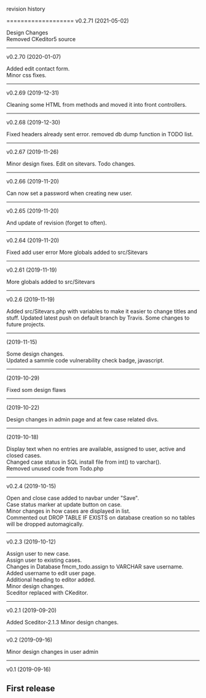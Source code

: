 revision history

===================
v0.2.71 (2021-05-02)

Design Changes  
Removed CKeditor5 source  

------------------
v0.2.70 (2020-01-07)

Added edit contact form.  
Minor css fixes.  

------------------
v0.2.69 (2019-12-31)

Cleaning some HTML from methods and moved it into front controllers.

------------------
v0.2.68 (2019-12-30)

Fixed headers already sent error.
removed db dump function in TODO list.

------------------
v0.2.67 (2019-11-26)

Minor design fixes.
Edit on sitevars.
Todo changes.

------------------
v0.2.66 (2019-11-20)

Can now set a password when creating new user.

------------------
v0.2.65 (2019-11-20)

And update of revision (forget to often).

------------------

v0.2.64 (2019-11-20)

Fixed add user error
More globals added to src/Sitevars

------------------

v0.2.61 (2019-11-19)

More globals added to src/Sitevars  

------------------

v0.2.6 (2019-11-19)  

Added src/Sitevars.php with variables to make it easier to change titles and stuff.
Updated latest push on default branch by Travis.
Some changes to future projects.

-------------------

(2019-11-15)  

Some design changes.  
Updated a sammle code vulnerability check badge,  javascript.

-------------------


(2019-10-29)  

Fixed som design flaws  

-------------------

(2019-10-22)  

Design changes in admin page and at few case related divs.  

-------------------

(2019-10-18)  

Display text when no entries are available, assigned to user, active and closed cases.  
Changed case status in SQL install file from int() to varchar().  
Removed unused code from Todo.php  

--------------------

v0.2.4 (2019-10-15)  

Open and close case added to navbar under "Save".  
Case status marker at update button on case.  
Minor changes in how cases are displayed in list.  
Commented out DROP TABLE IF EXISTS on database creation so no tables will be dropped automagically.  


-------------------

v0.2.3 (2019-10-12)

Assign user to new case.  
Assign user to existing cases.  
Changes in Database fmcm_todo.assign to VARCHAR save username.  
Added username to edit user page.  
Additional heading to editor added.  
Minor design changes.  
Sceditor replaced with CKeditor.  

-------------------

v0.2.1 (2019-09-20)

Added Sceditor-2.1.3
Minor design changes.

-------------------

v0.2 (2019-09-16)

Minor design changes in user admin

-------------------

v0.1 (2019-09-16)

First release
-------------------

